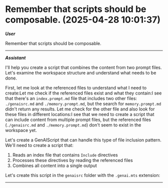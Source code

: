 <!-- Generated by SpecStory -->

# Remember that scripts should be composable. (2025-04-28 10:01:37)

_**User**_

Remember that scripts should be composable.

---

_**Assistant**_

I'll help you create a script that combines the content from two prompt files. Let's examine the workspace structure and understand what needs to be done.

First, let me look at the referenced files to understand what I need to create:Let me check if the referenced files exist and what they contain:I see that there's an `index.prompt.md` file that includes two other files: `./genaisrc.md` and `./memory.prompt.md`, but the search for `memory.prompt.md` didn't return any results. Let me check for the other file and also look for these files in different locations:I see that we need to create a script that can include content from multiple prompt files, but the referenced files (`./genaisrc.md` and `./memory.prompt.md`) don't seem to exist in the workspace yet. 

Let's create a GenAIScript that can handle this type of file inclusion pattern. We'll need to create a script that:

1. Reads an index file that contains `Include` directives
2. Processes these directives by reading the referenced files
3. Combines all content into a single output

Let's create this script in the `genaisrc` folder with the `.genai.mts` extension:

---

